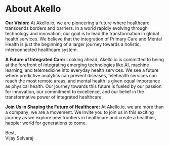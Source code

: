 # About Akello

**Our Vision:** At Akello.io, we are pioneering a future where healthcare transcends borders and barriers. In a world rapidly evolving through technology and innovation, our goal is to lead the transformation in global health services. We believe that the integration of Primary Care and Mental Health is just the beginning of a larger journey towards a holistic, interconnected healthcare system.

**A Future of Integrated Care:** Looking ahead, Akello.io is committed to being at the forefront of integrating emerging technologies like AI, machine learning, and telemedicine into everyday health services. We see a future where predictive analytics can prevent diseases, telehealth services can reach the most remote areas, and mental health is given equal importance as physical health. Our journey towards this future is fueled by our passion for innovation, our commitment to excellence, and our belief in the transformative power of integrated healthcare.

**Join Us in Shaping the Future of Healthcare:** At Akello.io, we are more than a company; we are a movement. We invite you to join us in this exciting journey as we explore new frontiers in healthcare and create a healthier, happier world for generations to come.

Best,<br/>
Vijay Selvaraj

